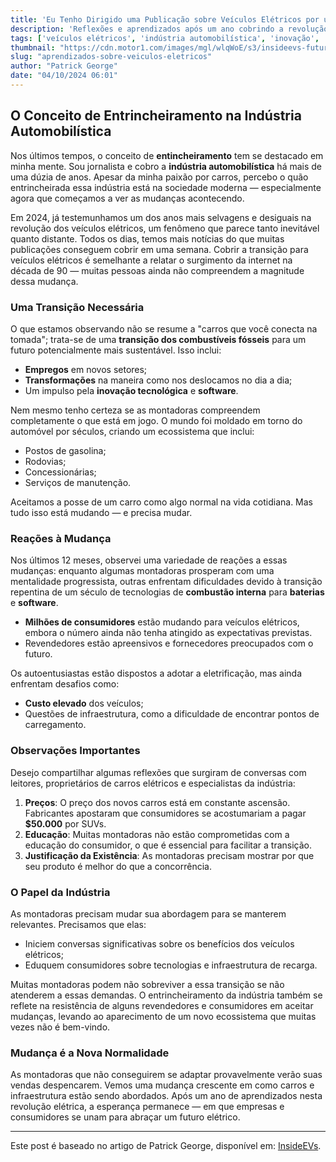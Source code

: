 ```yaml
---
title: 'Eu Tenho Dirigido uma Publicação sobre Veículos Elétricos por um Ano. Aqui Está o que Aprendi'
description: 'Reflexões e aprendizados após um ano cobrindo a revolução dos veículos elétricos, explorando mudanças na indústria automobilística e suas implicações para o futuro.'
tags: ['veículos elétricos', 'indústria automobilística', 'inovação', 'sustentabilidade']
thumbnail: "https://cdn.motor1.com/images/mgl/wlqWoE/s3/insideevs-future-road.jpg"
slug: "aprendizados-sobre-veiculos-eletricos"
author: "Patrick George"
date: "04/10/2024 06:01"
---
```



## O Conceito de Entrincheiramento na Indústria Automobilística

Nos últimos tempos, o conceito de **entincheiramento** tem se destacado em minha mente. Sou jornalista e cobro a **indústria automobilística** há mais de uma dúzia de anos. Apesar da minha paixão por carros, percebo o quão entrincheirada essa indústria está na sociedade moderna — especialmente agora que começamos a ver as mudanças acontecendo.

Em 2024, já testemunhamos um dos anos mais selvagens e desiguais na revolução dos veículos elétricos, um fenômeno que parece tanto inevitável quanto distante. Todos os dias, temos mais notícias do que muitas publicações conseguem cobrir em uma semana. Cobrir a transição para veículos elétricos é semelhante a relatar o surgimento da internet na década de 90 — muitas pessoas ainda não compreendem a magnitude dessa mudança.

### Uma Transição Necessária

O que estamos observando não se resume a "carros que você conecta na tomada"; trata-se de uma **transição dos combustíveis fósseis** para um futuro potencialmente mais sustentável. Isso inclui:

- **Empregos** em novos setores;
- **Transformações** na maneira como nos deslocamos no dia a dia;
- Um impulso pela **inovação tecnológica** e **software**.
  
Nem mesmo tenho certeza se as montadoras compreendem completamente o que está em jogo. O mundo foi moldado em torno do automóvel por séculos, criando um ecossistema que inclui:

- Postos de gasolina;
- Rodovias;
- Concessionárias;
- Serviços de manutenção.  

Aceitamos a posse de um carro como algo normal na vida cotidiana. Mas tudo isso está mudando — e precisa mudar.

### Reações à Mudança

Nos últimos 12 meses, observei uma variedade de reações a essas mudanças: enquanto algumas montadoras prosperam com uma mentalidade progressista, outras enfrentam dificuldades devido à transição repentina de um século de tecnologias de **combustão interna** para **baterias** e **software**.

- **Milhões de consumidores** estão mudando para veículos elétricos, embora o número ainda não tenha atingido as expectativas previstas. 
- Revendedores estão apreensivos e fornecedores preocupados com o futuro.
 
Os autoentusiastas estão dispostos a adotar a eletrificação, mas ainda enfrentam desafios como:
- **Custo elevado** dos veículos;  
- Questões de infraestrutura, como a dificuldade de encontrar pontos de carregamento.  

### Observações Importantes

Desejo compartilhar algumas reflexões que surgiram de conversas com leitores, proprietários de carros elétricos e especialistas da indústria:

1. **Preços**: O preço dos novos carros está em constante ascensão. Fabricantes apostaram que consumidores se acostumariam a pagar **$50.000** por SUVs.
2. **Educação**: Muitas montadoras não estão comprometidas com a educação do consumidor, o que é essencial para facilitar a transição.
3. **Justificação da Existência**: As montadoras precisam mostrar por que seu produto é melhor do que a concorrência.

### O Papel da Indústria

As montadoras precisam mudar sua abordagem para se manterem relevantes. Precisamos que elas:

- Iniciem conversas significativas sobre os benefícios dos veículos elétricos;
- Eduquem consumidores sobre tecnologias e infraestrutura de recarga.

Muitas montadoras podem não sobreviver a essa transição se não atenderem a essas demandas. O entrincheiramento da indústria também se reflete na resistência de alguns revendedores e consumidores em aceitar mudanças, levando ao aparecimento de um novo ecossistema que muitas vezes não é bem-vindo.

### Mudança é a Nova Normalidade

As montadoras que não conseguirem se adaptar provavelmente verão suas vendas despencarem. Vemos uma mudança crescente em como carros e infraestrutura estão sendo abordados. Após um ano de aprendizados nesta revolução elétrica, a esperança permanece — em que empresas e consumidores se unam para abraçar um futuro elétrico.

---  
Este post é baseado no artigo de Patrick George, disponível em: [InsideEVs](https://insideevs.com/news/735732/insideevs-2024-2024-recap-sales/).